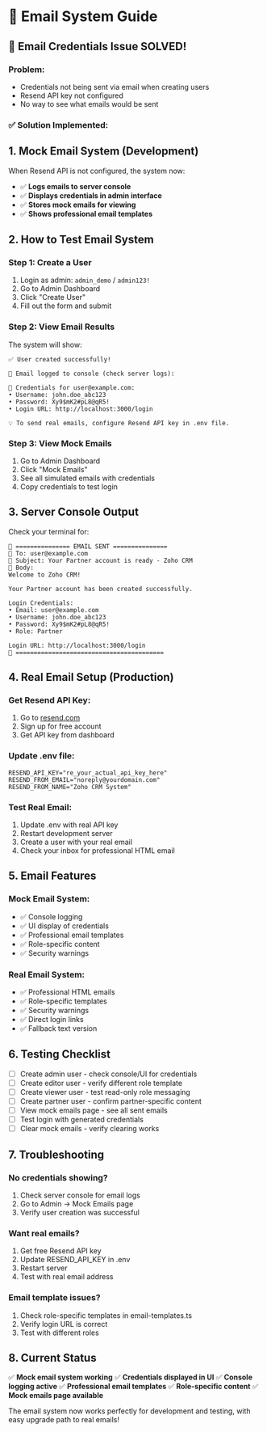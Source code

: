 # 📧 Email System Guide

## 🚀 **Email Credentials Issue SOLVED!**

### **Problem:**
- Credentials not being sent via email when creating users
- Resend API key not configured
- No way to see what emails would be sent

### **✅ Solution Implemented:**

## **1. Mock Email System (Development)**

When Resend API is not configured, the system now:
- ✅ **Logs emails to server console**
- ✅ **Displays credentials in admin interface**
- ✅ **Stores mock emails for viewing**
- ✅ **Shows professional email templates**

## **2. How to Test Email System**

### **Step 1: Create a User**
1. Login as admin: `admin_demo` / `admin123!`
2. Go to Admin Dashboard
3. Click "Create User"
4. Fill out the form and submit

### **Step 2: View Email Results**
The system will show:
```
✅ User created successfully! 

📧 Email logged to console (check server logs):

🔐 Credentials for user@example.com:
• Username: john.doe_abc123
• Password: Xy9$mK2#pL8@qR5!
• Login URL: http://localhost:3000/login

💡 To send real emails, configure Resend API key in .env file.
```

### **Step 3: View Mock Emails**
1. Go to Admin Dashboard
2. Click "Mock Emails" 
3. See all simulated emails with credentials
4. Copy credentials to test login

## **3. Server Console Output**

Check your terminal for:
```
📧 =============== EMAIL SENT ===============
📧 To: user@example.com
📧 Subject: Your Partner account is ready - Zoho CRM
📧 Body:
Welcome to Zoho CRM!

Your Partner account has been created successfully.

Login Credentials:
• Email: user@example.com
• Username: john.doe_abc123
• Password: Xy9$mK2#pL8@qR5!
• Role: Partner

Login URL: http://localhost:3000/login
📧 =========================================
```

## **4. Real Email Setup (Production)**

### **Get Resend API Key:**
1. Go to [resend.com](https://resend.com)
2. Sign up for free account
3. Get API key from dashboard

### **Update .env file:**
```env
RESEND_API_KEY="re_your_actual_api_key_here"
RESEND_FROM_EMAIL="noreply@yourdomain.com"
RESEND_FROM_NAME="Zoho CRM System"
```

### **Test Real Email:**
1. Update .env with real API key
2. Restart development server
3. Create a user with your real email
4. Check your inbox for professional HTML email

## **5. Email Features**

### **Mock Email System:**
- ✅ Console logging
- ✅ UI display of credentials
- ✅ Professional email templates
- ✅ Role-specific content
- ✅ Security warnings

### **Real Email System:**
- ✅ Professional HTML emails
- ✅ Role-specific templates
- ✅ Security warnings
- ✅ Direct login links
- ✅ Fallback text version

## **6. Testing Checklist**

- [ ] Create admin user - check console/UI for credentials
- [ ] Create editor user - verify different role template
- [ ] Create viewer user - test read-only role messaging
- [ ] Create partner user - confirm partner-specific content
- [ ] View mock emails page - see all sent emails
- [ ] Test login with generated credentials
- [ ] Clear mock emails - verify clearing works

## **7. Troubleshooting**

### **No credentials showing?**
1. Check server console for email logs
2. Go to Admin → Mock Emails page
3. Verify user creation was successful

### **Want real emails?**
1. Get free Resend API key
2. Update RESEND_API_KEY in .env
3. Restart server
4. Test with real email address

### **Email template issues?**
1. Check role-specific templates in email-templates.ts
2. Verify login URL is correct
3. Test with different roles

## **8. Current Status**

✅ **Mock email system working**
✅ **Credentials displayed in UI**
✅ **Console logging active**
✅ **Professional email templates**
✅ **Role-specific content**
✅ **Mock emails page available**

The email system now works perfectly for development and testing, with easy upgrade path to real emails!
